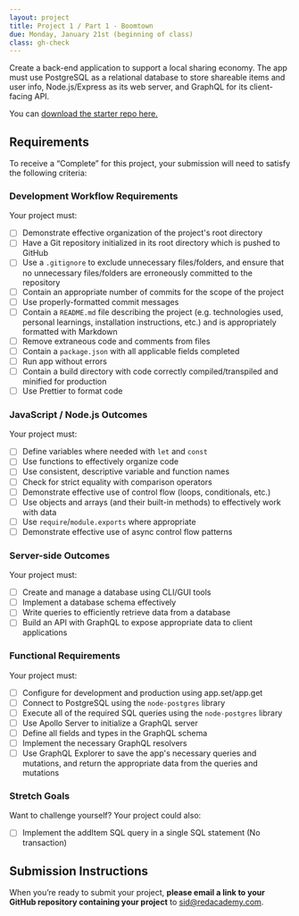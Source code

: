 ```yaml
---
layout: project
title: Project 1 / Part 1 - Boomtown
due: Monday, January 21st (beginning of class)
class: gh-check
---
```


Create a back-end application to support a local sharing economy. The app must use PostgreSQL as a relational database to store shareable items and user info, Node.js/Express as its web server, and GraphQL for its client-facing API.

You can [download the starter repo here.](https://github.com/redacademy/boomtown-starter)

## Requirements

To receive a “Complete” for this project, your submission will need to satisfy the following criteria:

### Development Workflow Requirements

Your project must:

- [ ] Demonstrate effective organization of the project's root directory
- [ ] Have a Git repository initialized in its root directory which is pushed to GitHub
- [ ] Use a `.gitignore` to exclude unnecessary files/folders, and ensure that no unnecessary files/folders are erroneously committed to the repository
- [ ] Contain an appropriate number of commits for the scope of the project
- [ ] Use properly-formatted commit messages
- [ ] Contain a `README.md` file describing the project (e.g. technologies used, personal learnings, installation instructions, etc.) and is appropriately formatted with Markdown
- [ ] Remove extraneous code and comments from files
- [ ] Contain a `package.json` with all applicable fields completed
- [ ] Run app without errors
- [ ] Contain a build directory with code correctly compiled/transpiled and minified for production
- [ ] Use Prettier to format code

### JavaScript / Node.js Outcomes

Your project must:

- [ ] Define variables where needed with `let` and `const`
- [ ] Use functions to effectively organize code
- [ ] Use consistent, descriptive variable and function names
- [ ] Check for strict equality with comparison operators
- [ ] Demonstrate effective use of control flow (loops, conditionals, etc.)
- [ ] Use objects and arrays (and their built-in methods) to effectively work with data
- [ ] Use `require`/`module.exports` where appropriate
- [ ] Demonstrate effective use of async control flow patterns

### Server-side Outcomes

Your project must:

- [ ] Create and manage a database using CLI/GUI tools
- [ ] Implement a database schema effectively
- [ ] Write queries to efficiently retrieve data from a database
- [ ] Build an API with GraphQL to expose appropriate data to client applications

### Functional Requirements

Your project must:

- [ ] Configure for development and production using app.set/app.get
- [ ] Connect to PostgreSQL using the `node-postgres` library
- [ ] Execute all of the required SQL queries using the `node-postgres` library
- [ ] Use Apollo Server to initialize a GraphQL server
- [ ] Define all fields and types in the GraphQL schema
- [ ] Implement the necessary GraphQL resolvers
- [ ] Use GraphQL Explorer to save the app's necessary queries and mutations, and return the appropriate data from the queries and mutations

### Stretch Goals

Want to challenge yourself? Your project could also:

- [ ] Implement the addItem SQL query in a single SQL statement (No transaction)

## Submission Instructions

When you’re ready to submit your project, **please email a link to your GitHub repository containing your project** to sid@redacademy.com.
